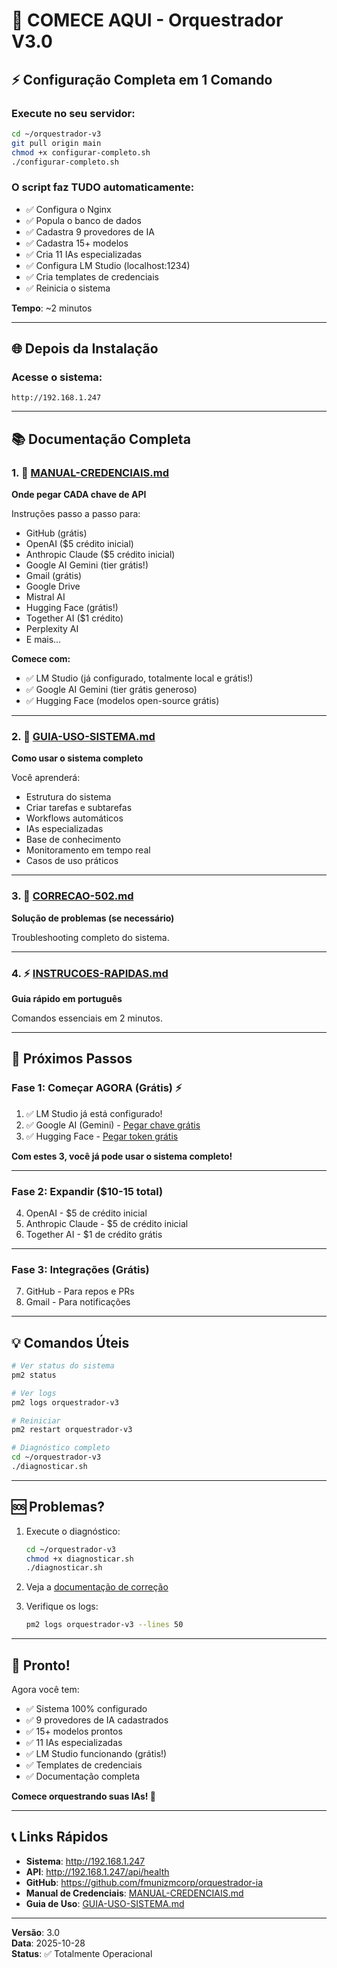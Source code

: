 # 🚀 COMECE AQUI - Orquestrador V3.0

## ⚡ Configuração Completa em 1 Comando

### **Execute no seu servidor:**

```bash
cd ~/orquestrador-v3
git pull origin main
chmod +x configurar-completo.sh
./configurar-completo.sh
```

### **O script faz TUDO automaticamente:**
- ✅ Configura o Nginx
- ✅ Popula o banco de dados
- ✅ Cadastra 9 provedores de IA
- ✅ Cadastra 15+ modelos
- ✅ Cria 11 IAs especializadas
- ✅ Configura LM Studio (localhost:1234)
- ✅ Cria templates de credenciais
- ✅ Reinicia o sistema

**Tempo**: ~2 minutos

---

## 🌐 Depois da Instalação

### **Acesse o sistema:**
```
http://192.168.1.247
```

---

## 📚 Documentação Completa

### **1. 📘 [MANUAL-CREDENCIAIS.md](MANUAL-CREDENCIAIS.md)**
**Onde pegar CADA chave de API**

Instruções passo a passo para:
- GitHub (grátis)
- OpenAI ($5 crédito inicial)
- Anthropic Claude ($5 crédito inicial)
- Google AI Gemini (tier grátis!)
- Gmail (grátis)
- Google Drive
- Mistral AI
- Hugging Face (grátis!)
- Together AI ($1 crédito)
- Perplexity AI
- E mais...

**Comece com:**
- ✅ LM Studio (já configurado, totalmente local e grátis!)
- ✅ Google AI Gemini (tier grátis generoso)
- ✅ Hugging Face (modelos open-source grátis)

---

### **2. 🎯 [GUIA-USO-SISTEMA.md](GUIA-USO-SISTEMA.md)**
**Como usar o sistema completo**

Você aprenderá:
- Estrutura do sistema
- Criar tarefas e subtarefas
- Workflows automáticos
- IAs especializadas
- Base de conhecimento
- Monitoramento em tempo real
- Casos de uso práticos

---

### **3. 🔧 [CORRECAO-502.md](CORRECAO-502.md)**
**Solução de problemas (se necessário)**

Troubleshooting completo do sistema.

---

### **4. ⚡ [INSTRUCOES-RAPIDAS.md](INSTRUCOES-RAPIDAS.md)**
**Guia rápido em português**

Comandos essenciais em 2 minutos.

---

## 🎯 Próximos Passos

### **Fase 1: Começar AGORA (Grátis) ⚡**
1. ✅ LM Studio já está configurado!
2. ✅ Google AI (Gemini) - [Pegar chave grátis](MANUAL-CREDENCIAIS.md#4-google-ai-gemini)
3. ✅ Hugging Face - [Pegar token grátis](MANUAL-CREDENCIAIS.md#8-hugging-face)

**Com estes 3, você já pode usar o sistema completo!**

---

### **Fase 2: Expandir ($10-15 total)**
4. OpenAI - $5 de crédito inicial
5. Anthropic Claude - $5 de crédito inicial
6. Together AI - $1 de crédito grátis

---

### **Fase 3: Integrações (Grátis)**
7. GitHub - Para repos e PRs
8. Gmail - Para notificações

---

## 💡 Comandos Úteis

```bash
# Ver status do sistema
pm2 status

# Ver logs
pm2 logs orquestrador-v3

# Reiniciar
pm2 restart orquestrador-v3

# Diagnóstico completo
cd ~/orquestrador-v3
./diagnosticar.sh
```

---

## 🆘 Problemas?

1. Execute o diagnóstico:
   ```bash
   cd ~/orquestrador-v3
   chmod +x diagnosticar.sh
   ./diagnosticar.sh
   ```

2. Veja a [documentação de correção](CORRECAO-502.md)

3. Verifique os logs:
   ```bash
   pm2 logs orquestrador-v3 --lines 50
   ```

---

## 🎉 Pronto!

Agora você tem:
- ✅ Sistema 100% configurado
- ✅ 9 provedores de IA cadastrados
- ✅ 15+ modelos prontos
- ✅ 11 IAs especializadas
- ✅ LM Studio funcionando (grátis!)
- ✅ Templates de credenciais
- ✅ Documentação completa

**Comece orquestrando suas IAs! 🚀**

---

## 📞 Links Rápidos

- **Sistema**: http://192.168.1.247
- **API**: http://192.168.1.247/api/health
- **GitHub**: https://github.com/fmunizmcorp/orquestrador-ia
- **Manual de Credenciais**: [MANUAL-CREDENCIAIS.md](MANUAL-CREDENCIAIS.md)
- **Guia de Uso**: [GUIA-USO-SISTEMA.md](GUIA-USO-SISTEMA.md)

---

**Versão**: 3.0  
**Data**: 2025-10-28  
**Status**: ✅ Totalmente Operacional
